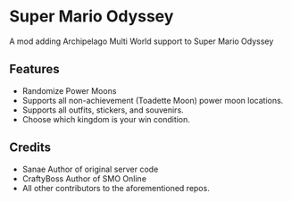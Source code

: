 # Super Mario Odyssey
A mod adding Archipelago Multi World support to Super Mario Odyssey

## Features
- Randomize Power Moons
- Supports all non-achievement (Toadette Moon) power moon locations.
- Supports all outfits, stickers, and souvenirs.
- Choose which kingdom is your win condition.

## Credits
- Sanae Author of original server code
- CraftyBoss Author of SMO Online
- All other contributors to the aforementioned repos.